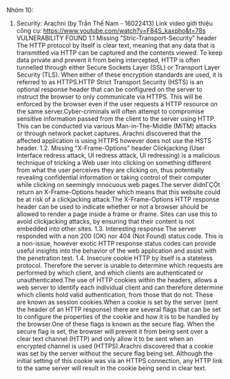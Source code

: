 Nhóm 10:
1. Security: Arachni (by Trần Thế Nam - 16022413)
Link video giới thiệu công cụ: https://www.youtube.com/watch?v=F84S_kaxpho&t=78s
VULNERABILITY FOUND
1.1 Missing "Stric-Transport-Security" header 
	The HTTP protocol by itself is clear text, meaning that any data that is transmitted via HTTP can be captured and the contents viewed. To keep data private and prevent it from being intercepted, HTTP is often tunnelled through either Secure Sockets Layer (SSL) or Transport Layer Security (TLS). When either of these encryption standards are used, it is referred to as HTTPS.HTTP Strict Transport Security (HSTS) is an optional response header that can be configured on the server to instruct the browser to only communicate via HTTPS. This will be enforced by the browser even if the user requests a HTTP resource on the same server.Cyber-criminals will often attempt to compromise sensitive information passed from the client to the server using HTTP. This can be conducted via various Man-in-The-Middle (MiTM) attacks or through network packet captures.
	Arachni discovered that the affected application is using HTTPS however does not use the HSTS header.
1.2. Missing "X-Frame-Options" header
	Clickjacking (User Interface redress attack, UI redress attack, UI redressing) is a malicious technique of tricking a Web user into clicking on something different from what the user perceives they are clicking on, thus potentially revealing confidential information or taking control of their computer while clicking on seemingly innocuous web pages.The server didnΓÇÖt return an X-Frame-Options header which means that this website could be at risk of a clickjacking attack.The X-Frame-Options HTTP response header can be used to indicate whether or not a browser should be allowed to render a page inside a frame or iframe. Sites can use this to avoid clickjacking attacks, by ensuring that their content is not embedded into other sites.
1.3. Interesting response
	The server responded with a non 200 (OK) nor 404 (Not Found) status code. This is a non-issue, however exotic HTTP response status codes can provide useful insights into the behavior of the web application and assist with the penetration test.
1.4. Insecure cookie
	HTTP by itself is a stateless protocol. Therefore the server is unable to determine which requests are performed by which client, and which clients are authenticated or unauthenticated.The use of HTTP cookies within the headers, allows a web server to identify each individual client and can therefore determine which clients hold valid authentication, from those that do not. These are known as session cookies.When a cookie is set by the server (sent the header of an HTTP response) there are several flags that can be set to configure the properties of the cookie and how it is to be handled by the browser.One of these flags is known as the secure flag. When the secure flag is set, the browser will prevent it from being sent over a clear text channel (HTTP) and only allow it to be sent when an encrypted channel is used (HTTPS).Arachni discovered that a cookie was set by the server without the secure flag being set. Although the initial setting of this cookie was via an HTTPS connection, any HTTP link to the same server will result in the cookie being send in clear text.


